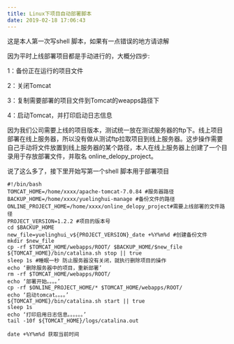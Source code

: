 ```yaml
---
title: Linux下项目自动部署脚本
date: 2019-02-18 17:06:43
---
```

这是本人第一次写shell 脚本，如果有一点错误的地方请谅解

因为平时上线部署项目都是手动进行的，大概分四步:

1：备份正在运行的项目文件

2：关闭Tomcat

3：复制需要部署的项目文件到Tomcat的weapps路径下

4：启动Tomcat，并打印启动日志信息

因为我们公司需要上线的项目版本，测试统一放在测试服务器的ftp下。线上项目部署在线上服务器，所以没有做从测试ftp拉取项目到线上服务器。这步操作需要自己手动将文件放置到线上服务器的某个路径，本人在线上服务器上创建了一个目录用于存放部署文件，并取名 online_delopy_project。

说了这么多了，接下里开始写第一个shell 脚本用于部署项目


    #!/bin/bash
    TOMCAT_HOME=/home/xxxx/apache-tomcat-7.0.84 #服务器路径
    BACKUP_HOME=/home/xxxx/yuelinghui-manage #备份文件的路径
    ONLINE_PROJECT_HOME=/home/xxxx/online_delopy_project#需要上线部署的文件路径
    PROJECT_VERSION=1.2.2 #项目的版本号
    cd $BACKUP_HOME
    new_file=yuelinghui_v${PROJECT_VERSION}_date +%Y%m%d #创建备份文件
    mkdir $new_file
    cp -rf $TOMCAT_HOME/webapps/ROOT/ $BACKUP_HOME/$new_file
    ${TOMCAT_HOME}/bin/catalina.sh stop || true
    sleep 1s #睡眠一秒 防止服务器没有关闭，就执行删除项目的操作
    echo ‘删除服务器中的项目，重新部署’
    rm -rf $TOMCAT_HOME/webapps/ROOT/
    echo ‘部署开始。。。。’
    cp -rf $ONLINE_PROJECT_HOME/* $TOMCAT_HOME/webapps/ROOT/
    echo ‘启动tomcat。。。。’
    ${TOMCAT_HOME}/bin/catalina.sh start || true
    sleep 1s
    echo ‘打印启用日志信息。。。。。。’
    tail -10f ${TOMCAT_HOME}/logs/catalina.out
    
    date +%Y%m%d 获取当前时间
